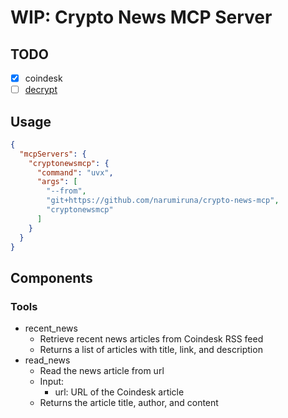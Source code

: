 # WIP: Crypto News MCP Server

## TODO

- [x] coindesk
- [ ] [decrypt](https://decrypt.co/)

## Usage

```json
{
  "mcpServers": {
    "cryptonewsmcp": {
      "command": "uvx",
      "args": [
        "--from",
        "git+https://github.com/narumiruna/crypto-news-mcp",
        "cryptonewsmcp"
      ]
    }
  }
}
```

## Components

### Tools

- recent_news
  - Retrieve recent news articles from Coindesk RSS feed
  - Returns a list of articles with title, link, and description
- read_news
  - Read the news article from url
  - Input:
    - url: URL of the Coindesk article
  - Returns the article title, author, and content
